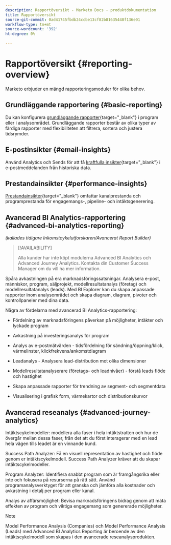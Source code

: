 ```yaml
---
description: Rapportöversikt - Marketo Docs - produktdokumentation
title: Rapportöversikt
source-git-commit: 0ad41745fbdb24ccbe13cf82b81635448f136e01
workflow-type: tm+mt
source-wordcount: '392'
ht-degree: 0%

---
```



# Rapportöversikt {#reporting-overview}

Marketo erbjuder en mängd rapporteringsmoduler för olika behov.

## Grundläggande rapportering {#basic-reporting}

Du kan konfigurera [grundläggande rapporter](/help/marketo/product-docs/reporting/basic-reporting/report-types/report-type-overview.md){target=&quot;_blank&quot;} i program eller i analysområdet. Grundläggande rapporter består av olika typer av färdiga rapporter med flexibiliteten att filtrera, sortera och justera tidsrymder.

## E-postinsikter {#email-insights}

Använd Analytics och Sends för att få [kraftfulla insikter](/help/marketo/product-docs/reporting/email-insights/email-insights-overview.md){target=&quot;_blank&quot;} i e-postmeddelanden från historiska data.

## Prestandainsikter {#performance-insights}

[Prestandainsikter](/help/marketo/product-docs/reporting/performance-insights/performance-insights-overview.md){target=&quot;_blank&quot;} omfattar kanalprestanda och programprestanda för engagemangs-, pipeline- och intäktsgenerering.

## Avancerad BI Analytics-rapportering {#advanced-bi-analytics-reporting}

_(kallades tidigare Inkomstcykelutforskaren/Avancerat Report Builder)_

>[!AVAILABILITY]
>
>Alla kunder har inte köpt modulerna Advanced BI Analytics och Advanced Journey Analytics. Kontakta din Customer Success Manager om du vill ha mer information.

Spåra avkastningen på era marknadsföringssatsningar. Analysera e-post, människor, program, säljprojekt, modellresultatanalys (företag) och modellresultatanalys (leads). Med BI Explorer kan du skapa anpassade rapporter inom analysområdet och skapa diagram, diagram, pivoter och kontrollpaneler med dina data.

Några av fördelarna med avancerad BI Analytics-rapportering:

* Fördelning av marknadsföringens påverkan på möjligheter, intäkter och lyckade program

* Avkastning på investeringsanalys för program

* Analys av e-postmätvärden - tidsfördelning för sändning/öppning/klick, värmelinster, klickfrekvens/ankomstdiagram

* Leadanalys - Analysera lead-distribution mot olika dimensioner

* Modellresultatanalyserare (företags- och leadnivåer) - förstå leads flöde och hastighet

* Skapa anpassade rapporter för trendning av segment- och segmentdata

* Visualisering i grafisk form, värmekartor och distributionskurvor

## Avancerad reseanalys {#advanced-journey-analytics}

Intäktscykelmodeller: modellera alla faser i hela intäktstratten och hur de övergår mellan dessa faser, från det att du först interagerar med en lead hela vägen tills leadet är en vinnande kund.

Success Path Analyzer: Få en visuell representation av hastighet och flöde genom er intäktscykelmodell. Success Path Analyzer kräver att du skapar intäktscykelmodeller.

Program Analyzer: Identifiera snabbt program som är framgångsrika eller inte och fokusera på resurserna på rätt sätt. Använd programanalysverktyget för att granska och jämföra alla kostnader och avkastning i detalj per program eller kanal.

Analys av affärsmöjlighet: Bevisa marknadsföringens bidrag genom att mäta effekten av program och viktiga engagemang som genererade möjligheter.

>[!NOTE]
>
>Model Performance Analysis (Companies) och Model Performance Analysis (Leads) med Advanced BI Analytics Reporting är beroende av den intäktscykelmodell som skapas i den avancerade reseanalysprodukten.





